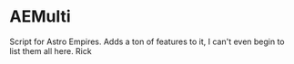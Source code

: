 # AEMulti
Script for Astro Empires. Adds a ton of features to it, I can't even begin to list them all here.
Rick
